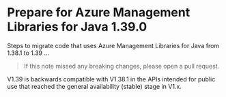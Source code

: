 # Prepare for Azure Management Libraries for Java 1.39.0 #

Steps to migrate code that uses Azure Management Libraries for Java from 1.38.1 to 1.39 ...

> If this note missed any breaking changes, please open a pull request.

V1.39 is backwards compatible with V1.38.1 in the APIs intended for public use that reached the general availability (stable) stage in V1.x.
